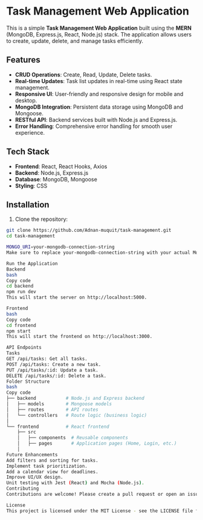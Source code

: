 # Task Management Web Application

This is a simple **Task Management Web Application** built using the **MERN** (MongoDB, Express.js, React, Node.js) stack. The application allows users to create, update, delete, and manage tasks efficiently.

## Features

- **CRUD Operations**: Create, Read, Update, Delete tasks.
- **Real-time Updates**: Task list updates in real-time using React state management.
- **Responsive UI**: User-friendly and responsive design for mobile and desktop.
- **MongoDB Integration**: Persistent data storage using MongoDB and Mongoose.
- **RESTful API**: Backend services built with Node.js and Express.js.
- **Error Handling**: Comprehensive error handling for smooth user experience.

## Tech Stack

- **Frontend**: React, React Hooks, Axios
- **Backend**: Node.js, Express.js
- **Database**: MongoDB, Mongoose
- **Styling**: CSS

## Installation

1. Clone the repository:

```bash
git clone https://github.com/Adnan-muquit/task-management.git
cd task-management

MONGO_URI=your-mongodb-connection-string
Make sure to replace your-mongodb-connection-string with your actual MongoDB URI.

Run the Application
Backend
bash
Copy code
cd backend
npm run dev
This will start the server on http://localhost:5000.

Frontend
bash
Copy code
cd frontend
npm start
This will start the frontend on http://localhost:3000.

API Endpoints
Tasks
GET /api/tasks: Get all tasks.
POST /api/tasks: Create a new task.
PUT /api/tasks/:id: Update a task.
DELETE /api/tasks/:id: Delete a task.
Folder Structure
bash
Copy code
├── backend           # Node.js and Express backend
│   ├── models        # Mongoose models
│   ├── routes        # API routes
│   └── controllers   # Route logic (business logic)
│
└── frontend          # React frontend
    ├── src
    │   ├── components  # Reusable components
    │   ├── pages       # Application pages (Home, Login, etc.)
    │ 
Future Enhancements
Add filters and sorting for tasks.
Implement task prioritization.
Add a calendar view for deadlines.
Improve UI/UX design.
Unit testing with Jest (React) and Mocha (Node.js).
Contributing
Contributions are welcome! Please create a pull request or open an issue to discuss potential changes.

License
This project is licensed under the MIT License - see the LICENSE file for details.
